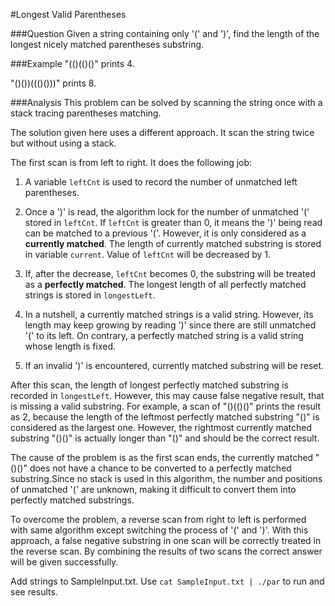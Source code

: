 #Longest Valid Parentheses

###Question
Given a string containing only '(' and ')', find the length of the longest nicely matched parentheses substring.

###Example
"(()(()()" prints 4. 

"()())((()()))" prints 8.

###Analysis
This problem can be solved by scanning the string once with a stack tracing parentheses matching.

The solution given here uses a different approach. It scan the string twice but without using a stack.

The first scan is from left to right. It does the following job:

1. A variable `leftCnt` is used to record the number of unmatched left parentheses.

2. Once a ')' is read, the algorithm lock for the number of unmatched '(' stored in `leftCnt`. If `leftCnt` is greater than 0, it means the ')' being read can be matched to a previous '('. However, it is only considered as a **currently matched**. The length of currently matched substring is stored in variable `current`. Value of `leftCnt` will be decreased by 1.

3. If, after the decrease, `leftCnt` becomes 0, the substring will be treated as a **perfectly matched**. The longest length of all perfectly matched strings is stored in `longestLeft`.

4. In a nutshell, a currently matched strings is a valid string. However, its length may keep growing by reading ')' since there are still unmatched '(' to its left. On contrary, a perfectly matched string is a valid string whose length is fixed.

5. If an invalid ')' is encountered, currently matched substring will be reset.

After this scan, the length of longest perfectly matched substring is recorded in `longestLeft`. However, this may cause false negative result, that is missing a valid substring. For example, a scan of "()(()()" prints the result as 2, because the length of the leftmost perfectly matched substring "()" is considered as the largest one. However, the rightmost currently matched substring "()()" is actually longer than "()" and should be the correct result.

The cause of the problem is as the first scan ends, the currently matched "()()" does not have a chance to be converted to a perfectly matched substring.Since no stack is used in this algorithm, the number and positions of unmatched '(' are unknown, making it difficult to convert them into perfectly matched substrings.

To overcome the problem, a reverse scan from right to left is performed with same algorithm except switching the process of '(' and ')'. With this approach, a false negative substring in one scan will be correctly treated in the reverse scan. By combining the results of two scans the correct answer will be given successfully.

Add strings to SampleInput.txt. Use `cat SampleInput.txt | ./par` to run and see results.
